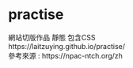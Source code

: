 # practise
<div>網站切版作品 靜態 包含CSS </div> https://laitzuying.github.io/practise/

<div>參考來源 : https://npac-ntch.org/zh</div>

